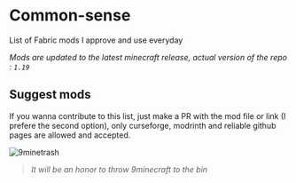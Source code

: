 # Common-sense
List of Fabric mods I approve and use everyday

*Mods are updated to the latest minecraft release, actual version of the repo : `1.19`*

## Suggest mods
If you wanna contribute to this list, just make a PR with the mod file or link (I prefere the second option), only curseforge, modrinth and reliable github pages are allowed and accepted.

![9minetrash](https://cdn.discordapp.com/attachments/541056717576863744/958791459455250433/9minetrash.png)

>*It will be an honor to throw 9minecraft to the bin*

